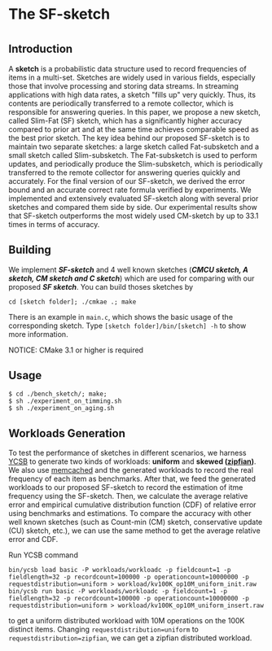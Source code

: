 # The SF-sketch
#
## Introduction
A **sketch** is a probabilistic data structure used to record frequencies of items in a multi-set.
Sketches are widely used in various fields, especially those that involve processing and storing data streams.
In streaming applications with high data rates, a sketch "fills up" very quickly.
Thus, its contents are periodically transferred to a remote collector, which is responsible for answering queries.
In this paper, we propose a new sketch, called Slim-Fat (SF) sketch, which has a significantly higher accuracy compared to prior art and at the same time achieves comparable speed as the best prior sketch.
The key idea behind our proposed SF-sketch is to maintain two separate sketches: a large sketch called Fat-subsketch and a small sketch called Slim-subsketch.
The Fat-subsketch is used to perform updates, and periodically produce the Slim-subsketch, which is periodically transferred to the remote collector for answering queries quickly and accurately.
For the final version of our SF-sketch, we derived the error bound and an accurate correct rate formula verified by experiments.
We implemented and extensively evaluated SF-sketch along with several prior sketches and compared them side by side.
Our experimental results show that SF-sketch outperforms the most widely used CM-sketch by up to 33.1 times in terms of accuracy.


## Building
We implement ***SF-sketch*** and 4 well known sketches (***CMCU sketch, A sketch, CM sketch and C sketch***) which are used for comparing with our proposed ***SF sketch***. You can build thoses sketches by 

	cd [sketch folder]; ./cmkae .; make
	  
There is an example in `main.c`, which shows the basic usage of the corresponding sketch. 
Type `[sketch folder]/bin/[sketch] -h` to show more information.

NOTICE: CMake 3.1 or higher is required

## Usage

	$ cd ./bench_sketch/; make;
	$ sh ./experiment_on_timming.sh
	$ sh ./experiment_on_aging.sh


## Workloads Generation
To test the performance of sketches in different scenarios, we harness [YCSB](https://github.com/brianfrankcooper/YCSB.git) to generate two kinds of workloads: **uniform** and **skewed ([zipfian](https://en.wikipedia.org/wiki/Zipf%27s_law))**.
We also use [memcached](https://github.com/memcached/memcached.git) and the generated workloads to record the real frequency of each item as benchmarks.
After that, we feed the generated workloads to our proposed SF-sketch to record the estimation of itme frequency using the SF-sketch.
Then, we calculate the average relative error and empirical cumulative distribution function (CDF) of relative error using benchmarks and estimations.
To compare the accuracy with other well known sketches (such as Count-min (CM) sketch, conservative update (CU) sketch, etc.), we can use the same method to get the average relative error and CDF.

Run YCSB command

	bin/ycsb load basic -P workloads/workloadc -p fieldcount=1 -p fieldlength=32 -p recordcount=100000 -p operationcount=10000000 -p requestdistribution=uniform > workload/kv100K_op10M_uniform_init.raw
	bin/ycsb run basic -P workloads/workloadc -p fieldcount=1 -p fieldlength=32 -p recordcount=100000 -p operationcount=10000000 -p requestdistribution=uniform > workload/kv100K_op10M_uniform_insert.raw

to get a uniform distributed workload with 10M operations on the 100K distinct items. Changing `requestdistribution=uniform` to `requestdistribution=zipfian`, we can get a zipfian distributed workload.


